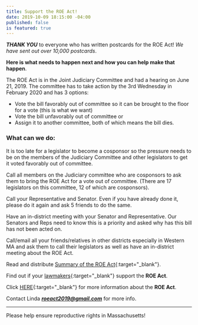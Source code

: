 ```yaml
---
title: Support the ROE Act!
date: 2019-10-09 18:15:00 -04:00
published: false
is featured: true
---
```



***THANK YOU*** to everyone who has written postcards for the ROE Act! *We have sent out over 10,000 postcards*.  

**Here is what needs to happen next and how you can help make that happen**. 

The ROE Act is in the Joint Judiciary Committee and had a hearing on June 21, 2019. The committee has to take action by the 3rd Wednesday in February 2020 and has 3 options: 

* Vote the bill favorably out of committee so it can be brought to the floor for a vote (this is what we want) 
* Vote the bill unfavorably out of committee or 
* Assign it to another committee, both of which means the bill dies.

### What can we do:

It is too late for a legislator to become a cosponsor so the pressure needs to be on the members of the Judiciary Committee and other legislators to get it voted favorably out of committee. 

Call all members on the Judiciary committee who are cosponsors to ask them to bring the ROE Act for a vote out of committee. (There are 17 legislators on this committee, 12 of which are cosponsors).  

Call your Representative and Senator.  Even if you have already done it, please do it again and ask 5 friends to do the same.  

Have an in-district meeting with your Senator and Representative.  Our Senators and Reps need to know this is a priority and asked why has this bill has not been acted on.  

Call/email all your friends/relatives in other districts especially in Western MA and ask them to call their legislators as well as have an in-district meeting about the ROE Act.  

Read and distribute [Summary of the ROE Act](https://prochoicemass.org/2019/06/06/statement-roe-act-coalition/){:target="_blank"}.


Find out if your [lawmakers](https://www.plannedparenthoodaction.org/planned-parenthood-advocacy-fund-massachusetts-inc/issues/roe-act/roe-act-cosponsors){:target="_blank"} support the **ROE Act**.

Click [HERE](https://www.plannedparenthoodaction.org/planned-parenthood-advocacy-fund-massachusetts-inc/issues/roe-act){:target="_blank"} for more information about the **ROE Act**.

Contact Linda ***roeact2019@gmail.com*** for more info.


---

Please help ensure reproductive rights in Massachusetts!